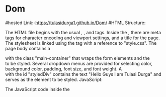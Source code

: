 # Dom
#hosted Link:-https://tulasidurga1.github.io/Dom/
#HTML Structure:

The HTML file begins with the usual <html>, <head>, and <body> tags.
Inside the <head>, there are meta tags for character encoding and viewport settings, and a title for the page.
The stylesheet is linked using the <link> tag with a reference to "style.css".
The page body contains a <div> with the class "main-container" that wraps the form elements and the <div> to be styled.
Several dropdown menus are provided for selecting color, background color, padding, font size, and font weight.
A <div> with the id "styledDiv" contains the text "Hello Guys I am Tulasi Durga" and serves as the element to be styled.
JavaScript:

The JavaScript code inside the <script> tag at the end of the HTML file selects all the relevant HTML elements (dropdowns and the div to be styled) using their respective IDs.
Event listeners are added to each dropdown element to listen for changes in their values.
When the value of a dropdown changes, the corresponding style of the "styledDiv" is updated using the selected value.
For example, when the font size dropdown changes, the fontSize style of the div is updated with the selected value plus "px".
CSS:

The CSS code included in the HTML is a basic stylesheet that resets some default styles and sets a background color for the whole page.
The "#styledDiv" selector sets styles for the div element that is being dynamically styled:
It adds a black border, sets width and height, and adds margins.
The ".main-container" class styles the wrapping container div to center its contents.
